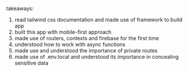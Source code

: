 

takeaways:
1) read tailwind css documentation and made use of framework to build app
2) built this app with mobile-first approach
3) made use of routers, contexts and firebase for the first time
4) understood how to work with async functions
5) made use and understood the importance of private routes
6) made use of .env.local and understood its importance in concealing sensitive data